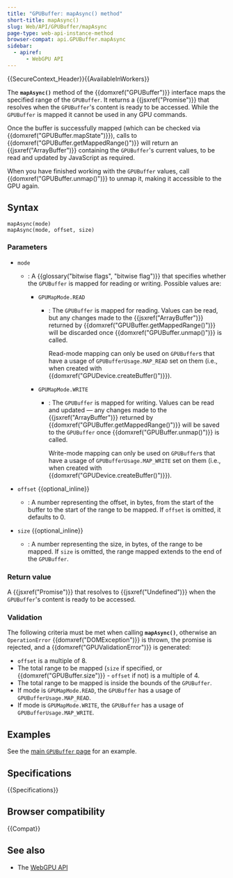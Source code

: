 ```yaml
---
title: "GPUBuffer: mapAsync() method"
short-title: mapAsync()
slug: Web/API/GPUBuffer/mapAsync
page-type: web-api-instance-method
browser-compat: api.GPUBuffer.mapAsync
sidebar:
  - apiref:
      - WebGPU API
---
```


{{SecureContext_Header}}{{AvailableInWorkers}}

The **`mapAsync()`** method of the
{{domxref("GPUBuffer")}} interface maps the specified range of the `GPUBuffer`. It returns a {{jsxref("Promise")}} that resolves when the `GPUBuffer`'s content is ready to be accessed. While the `GPUBuffer` is mapped it cannot be used in any GPU commands.

Once the buffer is successfully mapped (which can be checked via {{domxref("GPUBuffer.mapState")}}), calls to {{domxref("GPUBuffer.getMappedRange()")}} will return an {{jsxref("ArrayBuffer")}} containing the `GPUBuffer`'s current values, to be read and updated by JavaScript as required.

When you have finished working with the `GPUBuffer` values, call {{domxref("GPUBuffer.unmap()")}} to unmap it, making it accessible to the GPU again.

## Syntax

```js-nolint
mapAsync(mode)
mapAsync(mode, offset, size)
```

### Parameters

- `mode`
  - : A {{glossary("bitwise flags", "bitwise flag")}} that specifies whether the `GPUBuffer` is mapped for reading or writing. Possible values are:
    - `GPUMapMode.READ`
      - : The `GPUBuffer` is mapped for reading. Values can be read, but any changes made to the {{jsxref("ArrayBuffer")}} returned by {{domxref("GPUBuffer.getMappedRange()")}} will be discarded once {{domxref("GPUBuffer.unmap()")}} is called.

        Read-mode mapping can only be used on `GPUBuffer`s that have a usage of `GPUBufferUsage.MAP_READ` set on them (i.e., when created with {{domxref("GPUDevice.createBuffer()")}}).

    - `GPUMapMode.WRITE`
      - : The `GPUBuffer` is mapped for writing. Values can be read and updated — any changes made to the {{jsxref("ArrayBuffer")}} returned by {{domxref("GPUBuffer.getMappedRange()")}} will be saved to the `GPUBuffer` once {{domxref("GPUBuffer.unmap()")}} is called.

        Write-mode mapping can only be used on `GPUBuffer`s that have a usage of `GPUBufferUsage.MAP_WRITE` set on them (i.e., when created with {{domxref("GPUDevice.createBuffer()")}}).

- `offset` {{optional_inline}}
  - : A number representing the offset, in bytes, from the start of the buffer to the start of the range to be mapped. If `offset` is omitted, it defaults to 0.
- `size` {{optional_inline}}
  - : A number representing the size, in bytes, of the range to be mapped. If `size` is omitted, the range mapped extends to the end of the `GPUBuffer`.

### Return value

A {{jsxref("Promise")}} that resolves to {{jsxref("Undefined")}} when the `GPUBuffer`'s content is ready to be accessed.

### Validation

The following criteria must be met when calling **`mapAsync()`**, otherwise an `OperationError` {{domxref("DOMException")}} is thrown, the promise is rejected, and a {{domxref("GPUValidationError")}} is generated:

- `offset` is a multiple of 8.
- The total range to be mapped (`size` if specified, or {{domxref("GPUBuffer.size")}} - `offset` if not) is a multiple of 4.
- The total range to be mapped is inside the bounds of the `GPUBuffer`.
- If mode is `GPUMapMode.READ`, the `GPUBuffer` has a usage of `GPUBufferUsage.MAP_READ`.
- If mode is `GPUMapMode.WRITE`, the `GPUBuffer` has a usage of `GPUBufferUsage.MAP_WRITE`.

## Examples

See the [main `GPUBuffer` page](/en-US/docs/Web/API/GPUBuffer#examples) for an example.

## Specifications

{{Specifications}}

## Browser compatibility

{{Compat}}

## See also

- The [WebGPU API](/en-US/docs/Web/API/WebGPU_API)
